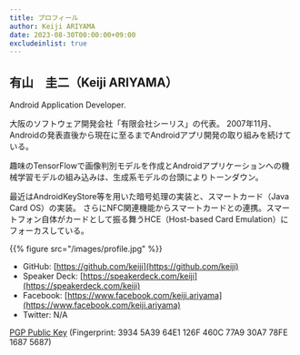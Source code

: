 ```yaml
---
title: プロフィール
author: Keiji ARIYAMA
date: 2023-08-30T00:00:00+09:00
excludeinlist: true
---
```


## 有山　圭二（Keiji ARIYAMA）

Android Application Developer.

大阪のソフトウェア開発会社「有限会社シーリス」の代表。 2007年11月、Androidの発表直後から現在に至るまでAndroidアプリ開発の取り組みを続けている。

趣味のTensorFlowで画像判別モデルを作成とAndroidアプリケーションへの機械学習モデルの組み込みは、生成系モデルの台頭によりトーンダウン。

最近はAndroidKeyStore等を用いた暗号処理の実装と、スマートカード（Java Card OS）の実装。
さらにNFC関連機能からスマートカードとの連携。スマートフォン自体がカードとして振る舞うHCE（Host-based Card Emulation）にフォーカスしている。

{{% figure src="/images/profile.jpg" %}}

* GitHub: [https://github.com/keiji](https://github.com/keiji)
* Speaker Deck: [https://speakerdeck.com/keiji](https://speakerdeck.com/keiji)
* Facebook: [https://www.facebook.com/keiji.ariyama](https://www.facebook.com/keiji.ariyama)
* Twitter: N/A

[PGP Public Key](https://blog.keiji.dev/keiji_ariyama.pub) (Fingerprint: 3934 5A39 64E1 126F 460C 77A9 30A7 78FE 1687 5687)
